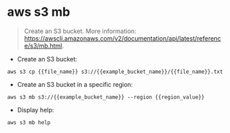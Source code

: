 # aws s3 mb

> Create an S3 bucket.
> More information: <https://awscli.amazonaws.com/v2/documentation/api/latest/reference/s3/mb.html>.

- Create an S3 bucket:

`aws s3 cp {{file_name}} s3://{{example_bucket_name}}/{{file_name}}.txt`

- Create an S3 bucket in a specific region:

`aws s3 mb s3://{{example_bucket_name}} --region {{region_value}}`

- Display help:

`aws s3 mb help`
